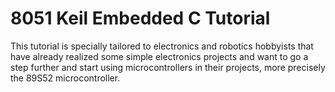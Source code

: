 # 8051 Keil Embedded C Tutorial

This tutorial is specially tailored to electronics and robotics hobbyists that have already realized some simple electronics projects and want to go a step further and start using microcontrollers in their projects, more precisely the 89S52 microcontroller.
